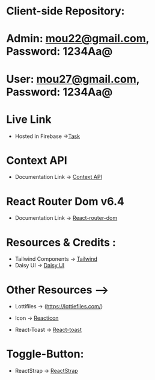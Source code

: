 # Client-side Repository:

# Admin: mou22@gmail.com, Password: 1234Aa@
# User: mou27@gmail.com, Password: 1234Aa@


# Live Link
* Hosted in Firebase ->[Task](https://clinquant-sprite-ec7382.netlify.app/)

# Context API

* Documentation Link -> [Context API](https://reactjs.org/docs/context.html#api)

# React Router Dom v6.4 
* Documentation Link -> [React-router-dom](https://reactrouter.com/en/main/start/overview)

# Resources & Credits :
* Tailwind Components -> [Tailwind](https://tailwindcss.com/docs/installation)
* Daisy UI -> [Daisy UI](https://daisyui.com/)




# Other Resources -->


* Lottifiles -> (https://lottiefiles.com/)

* Icon -> [Reacticon](https://react-icons.github.io/react-icons/)
* React-Toast -> [React-toast](https://react-hot-toast.com/)

# Toggle-Button:
* ReactStrap -> [ReactStrap](https://www.npmjs.com/package/reactstrap)


